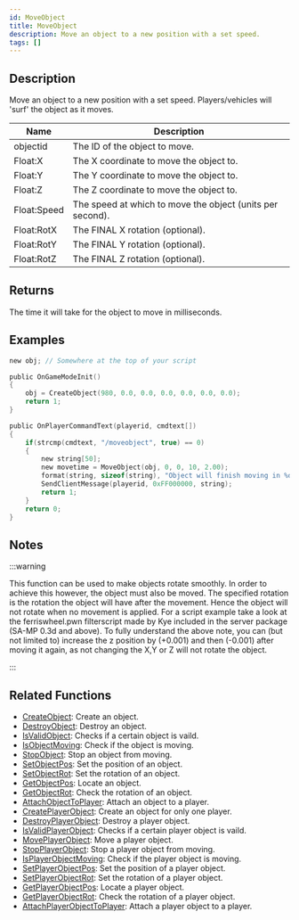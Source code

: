 ```yaml
---
id: MoveObject
title: MoveObject
description: Move an object to a new position with a set speed.
tags: []
---
```


## Description

Move an object to a new position with a set speed. Players/vehicles will 'surf' the object as it moves.

| Name        | Description                                               |
| ----------- | --------------------------------------------------------- |
| objectid    | The ID of the object to move.                             |
| Float:X     | The X coordinate to move the object to.                   |
| Float:Y     | The Y coordinate to move the object to.                   |
| Float:Z     | The Z coordinate to move the object to.                   |
| Float:Speed | The speed at which to move the object (units per second). |
| Float:RotX  | The FINAL X rotation (optional).                          |
| Float:RotY  | The FINAL Y rotation (optional).                          |
| Float:RotZ  | The FINAL Z rotation (optional).                          |

## Returns

The time it will take for the object to move in milliseconds.

## Examples

```c
new obj; // Somewhere at the top of your script

public OnGameModeInit()
{
    obj = CreateObject(980, 0.0, 0.0, 0.0, 0.0, 0.0, 0.0);
    return 1;
}

public OnPlayerCommandText(playerid, cmdtext[])
{
    if(strcmp(cmdtext, "/moveobject", true) == 0)
    {
        new string[50];
        new movetime = MoveObject(obj, 0, 0, 10, 2.00);
        format(string, sizeof(string), "Object will finish moving in %d milliseconds", movetime);
        SendClientMessage(playerid, 0xFF000000, string);
        return 1;
    }
    return 0;
}
```

## Notes

:::warning

This function can be used to make objects rotate smoothly. In order to achieve this however, the object must also be moved. The specified rotation is the rotation the object will have after the movement. Hence the object will not rotate when no movement is applied. For a script example take a look at the ferriswheel.pwn filterscript made by Kye included in the server package (SA-MP 0.3d and above).
To fully understand the above note, you can (but not limited to) increase the z position by (+0.001) and then (-0.001) after moving it again, as not changing the X,Y or Z will not rotate the object.

:::

## Related Functions

- [CreateObject](../functions/CreateObject.md): Create an object.
- [DestroyObject](../functions/DestroyObject.md): Destroy an object.
- [IsValidObject](../functions/IsValidObject.md): Checks if a certain object is vaild.
- [IsObjectMoving](../functions/IsObjectMoving.md): Check if the object is moving.
- [StopObject](../functions/StopObject.md): Stop an object from moving.
- [SetObjectPos](../functions/SetObjectPos.md): Set the position of an object.
- [SetObjectRot](../functions/SetObjectRot.md): Set the rotation of an object.
- [GetObjectPos](../functions/GetObjectPos.md): Locate an object.
- [GetObjectRot](../functions/GetObjectRot.md): Check the rotation of an object.
- [AttachObjectToPlayer](../functions/AttachObjectToPlayer.md): Attach an object to a player.
- [CreatePlayerObject](../functions/CreatePlayerObject.md): Create an object for only one player.
- [DestroyPlayerObject](../functions/DestroyPlayerObject.md): Destroy a player object.
- [IsValidPlayerObject](../functions/IsValidPlayerObject.md): Checks if a certain player object is vaild.
- [MovePlayerObject](../functions/MovePlayerObject.md): Move a player object.
- [StopPlayerObject](../functions/StopPlayerObject.md): Stop a player object from moving.
- [IsPlayerObjectMoving](../functions/IsPlayerObjectMoving.md): Check if the player object is moving.
- [SetPlayerObjectPos](../functions/SetPlayerObjectPos.md): Set the position of a player object.
- [SetPlayerObjectRot](../functions/SetPlayerObjectRot.md): Set the rotation of a player object.
- [GetPlayerObjectPos](../functions/GetPlayerObjectPos.md): Locate a player object.
- [GetPlayerObjectRot](../functions/GetPlayerObjectRot.md): Check the rotation of a player object.
- [AttachPlayerObjectToPlayer](../functions/AttachPlayerObjectToPlayer.md): Attach a player object to a player.
